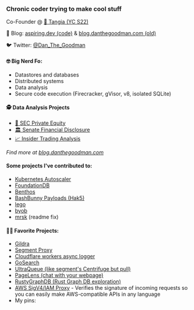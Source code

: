 ### Chronic coder trying to make cool stuff

Co-Founder @ [🍊 Tangia (YC S22)](https://www.tangia.co)

📝 Blog: [aspiring.dev (code)](https://aspiring.dev) & [blog.danthegoodman.com (old)](https://blog.danthegoodman.com)

🐦 Twitter: [@Dan_The_Goodman](https://twitter.com/Dan_The_Goodman)

#### 🤓 Big Nerd Fo:
- Datastores and databases
- Distributed systems
- Data analysis
- Secure code execution (Firecracker, gVisor, v8, isolated SQLite)

#### 🕵️ Data Analysis Projects

- [🏦 SEC Private Equity](https://blog.danthegoodman.com/following-the-money)
- [🏛 Senate Financial Disclosure](https://senate.danthegoodman.com)
- [📈 Insider Trading Analysis](https://blog.danthegoodman.com/insider-trading)

_Find more at [blog.danthegoodman.com](https://blog.danthegoodman.com)_

#### Some projects I've contributed to:

- [Kubernetes Autoscaler](https://github.com/kubernetes/autoscaler)
- [FoundationDB](https://github.com/apple/foundationdb)
- [Benthos](https://github.com/benthosdev/benthos/commit/ab0a2bc34486e97b5c913774f02d897c4a4cc60e)
- [BashBunny Payloads (Hak5)](https://github.com/hak5/bashbunny-payloads)
- [lego](https://github.com/go-acme/lego)
- [byob](https://github.com/malwaredllc/byob)
- [mrsk](https://github.com/mrsked/mrsk) (readme fix)

#### 🧑‍💻 Favorite Projects:

- [Gildra](https://github.com/danthegoodman1/Gildra)
- [Segment Proxy](https://github.com/danthegoodman1/SegmentProxy)
- [Cloudflare workers async logger](https://github.com/danthegoodman1/WorkersLogger)
- [GoSearch](https://github.com/GoSearchTeam/goSearch)
- [UltraQueue (like segment's Centrifuge but pull)](https://github.com/danthegoodman1/UltraQueue)
- [PageLens (chat with your webpage)](https://github.com/danthegoodman1/PageLensExtension)
- [RustyGraphDB (Rust Graph DB exploration)](https://github.com/danthegoodman1/RustyGraphDB)
- [AWS SigV4/IAM Proxy](https://github.com/danthegoodman1/IAMProxy) - Verifies the signature of incoming requests so you can easily make AWS-compatible APIs in any language
- My pins:
